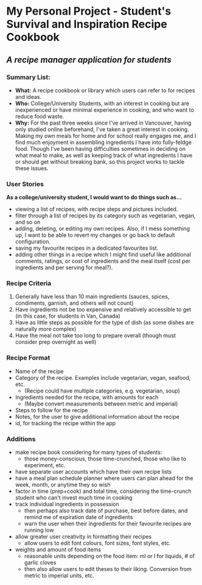 # My Personal Project - Student's Survival and Inspiration Recipe Cookbook
## _A recipe manager application for students_

### Summary List:
- **What:** A recipe cookbook or library which users can refer to for recipes and ideas.
- **Who:** College/University Students, with an interest in cooking but are inexperienced or 
  have minimal experience in cooking, and who want to reduce food waste.
- **Why:** For the past three weeks since I've arrived in Vancouver, having only studied online beforehand, 
  I've taken a great interest in cooking. Making my own meals for home and for school really engages me, and I find 
  much enjoyment in assembling ingredients I have into fully-feldge food. 
  Though I've been having difficulties sometimes in deciding on what meal to make, as well as keeping track of 
  what ingredients I have or should get without breaking bank, so this project works to tackle these issues.

### User Stories
__As a college/university student, I would want to do things such as...__
 - viewing a list of recipes, with recipe steps and pictures included.
 - filter through a list of recipes by its category such as vegetarian, vegan, and so on 
 - adding, deleting, or editing my own recipes. Also, if I mess something up, I want to be able to revert my changes 
   or go back to default configuration.
 - saving my favourite recipes in a dedicated favourites list.
 - adding other things in a recipe which I might find useful like additional comments, ratings,
   or cost of ingredients and the meal itself (cost per ingredients and per serving for meal?).

### Recipe Criteria
1. Generally have less than 10 main ingredients (sauces, spices, condiments, garnish, and others will not count)
2. Have ingredients not be too expensive and relatively accessible to get (in this case, for students in Van, Canada)
3. Have as little steps as possible for the type of dish (as some dishes are naturally more complex)
4. Have the meal not take too long to prepare overall (though must consider prep overnight as well)

### Recipe Format
- Name of the recipe
- Category of the recipe. Examples include vegetarian, vegan, seafood, etc.
  - (Recipe could have multiple categories, e.g. vegetarian, soup)
- Ingredients needed for the recipe, with amounts for each
  - (Maybe convert measurements between metric and imperial)
- Steps to follow for the recipe
- Notes, for the user to give additional information about the recipe
- id, for tracking the recipe within the app

### Additions
- make recipe book considering for many types of students: 
  - those money-conscious, those time-crunched, those who like to experiment, etc.
- have separate user accounts which have their own recipe lists
- have a meal plan schedule planner where users can plan ahead for the week, month, or anytime they so wish
- factor in time (prep+cook) and total time, considering the time-crunch student who can't invest much time in cooking
- track individual ingredients in possession
  - then perhaps also track date of purchase, best before dates, and remind me of expiration date of ingredients
  - warn the user when their ingredients for their favourite recipes are running low
- allow greater user creativity in formatting their recipes
  - allow users to edit font colours, font sizes, font styles, etc.
- weights and amount of food items
  - reasonable units depending on the food item: ml or l for liquids, # of garlic cloves
  - then also allow users to edit theses to their liking. Conversion from metric to imperial units, etc.